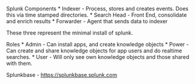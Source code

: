 Splunk Components
    * Indexer - Process, stores and creates events.  Does this via time stamped directories.
    * Search Head - Front End, consolidate and enrich results
    * Forwarder -  Agent that sends data to indexer
 
These three represent the minimal install of splunk.

Roles
    * Admin
        - Can install apps, and create knowledge objects
    * Power
        - Can create and share knowledge objects for app users and do realtime searches.
    * User
        - Will only see own knowledge objects and those shared with them. 

Splunkbase - https://splunkbase.splunk.com

    